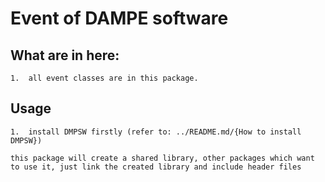 
#   Event of DAMPE software

##  What are in here:

    1.  all event classes are in this package.

##  Usage

    1.  install DMPSW firstly (refer to: ../README.md/{How to install DMPSW})

    this package will create a shared library, other packages which want to use it, just link the created library and include header files

